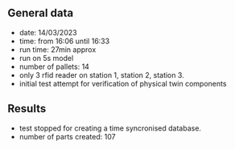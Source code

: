 ## General data

- date: 14/03/2023
- time: from 16:06 until 16:33
- run time: 27min approx
- run on 5s model
- number of pallets: 14
- only 3 rfid reader on station 1, station 2, station 3.
- initial test attempt for verification of physical twin components

## Results
- test stopped for creating a time syncronised database.
- number of parts created: 107